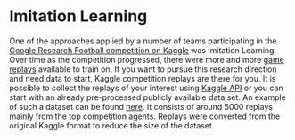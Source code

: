 # Imitation Learning #

One of the approaches applied by a number of teams participating in the
[Google Research Football competition on Kaggle](https://www.kaggle.com/c/google-football)
was Imitation Learning. Over time as the competition progressed, there were more
and more [game replays](https://www.kaggle.com/c/google-football/leaderboard)
available to train on. If you want to pursue this research direction and need
data to start, Kaggle competition replays are there for you. It is possible
to collect the replays of your interest using [Kaggle API](https://www.kaggle.com/docs/api)
or you can start with an already pre-processed publicly available data set.
An example of such a dataset can be found [here](https://www.kaggle.com/dott1718/grf-replays-collection).
It consists of around 5000 replays mainly from the top competition agents.
Replays were converted from the original Kaggle format to reduce the size of
the dataset.
